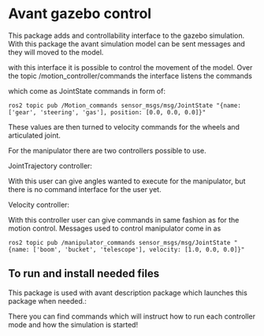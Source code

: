 # Avant gazebo control

This package adds and controllability interface to the gazebo simulation. With this package the avant simulation model can be sent messages and they will moved to the model.

with this interface it is possible to control the movement of the model. Over the topic /motion_controller/commands the interface listens the commands

which come as JointState commands in form of:

```
ros2 topic pub /Motion_commands sensor_msgs/msg/JointState "{name: ['gear', 'steering', 'gas'], position: [0.0, 0.0, 0.0]}"
```

These values are then turned to velocity commands for the wheels and articulated joint.

For the manipulator there are two controllers possible to use. 

JointTrajectory controller:

With this user can give angles wanted to execute for the manipulator, but there is no command interface for the user yet.

Velocity controller:

With this controller user can give commands in same fashion as for the motion control. Messages used to control manipulator come in as

```
ros2 topic pub /manipulator_commands sensor_msgs/msg/JointState "{name: ['boom', 'bucket', 'telescope'], velocity: [1.0, 0.0, 0.0]}"
```


## To run and install needed files

This package is used with avant description package which launches this package when needed.: 

There you can find commands which will instruct how to run each controller mode and how the simulation is started!


